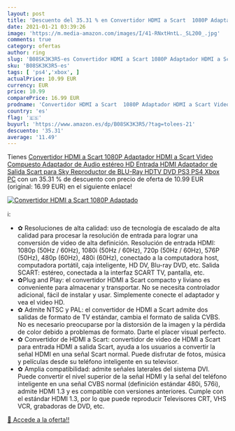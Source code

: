 ```yaml
---
layout: post
title: 'Descuento del 35.31 % en Convertidor HDMI a Scart  1080P Adaptado'
date: 2021-01-21 03:39:26
image: 'https://m.media-amazon.com/images/I/41-RNxtHntL._SL200_.jpg'
comments: true
category: ofertas
author: ring
slug: 'B08SK3K3R5-es Convertidor HDMI a Scart 1080P Adaptador HDMI a Scart...'
sku: 'B08SK3K3R5-es'
tags: [ 'ps4','xbox', ]
actualPrice: 10.99 EUR
currency: EUR
price: 10.99
comparePrice: 16.99 EUR
prodname: 'Convertidor HDMI a Scart  1080P Adaptador HDMI a Scart Video Compuesto Adaptador de Audio estéreo HD Entrada HDMI Adaptador de Salida Scart para Sky Reproductor de BLU-Ray HDTV DVD PS3 PS4 Xbox PC'
country: 'es'
flag: '🇪🇸'
buyurl: 'https://www.amazon.es/dp/B08SK3K3R5/?tag=tolees-21'
descuento: '35.31'
average: '11.49'
---
```


Tienes [Convertidor HDMI a Scart  1080P Adaptador HDMI a Scart Video Compuesto Adaptador de Audio estéreo HD Entrada HDMI Adaptador de Salida Scart para Sky Reproductor de BLU-Ray HDTV DVD PS3 PS4 Xbox PC](https://www.amazon.es/dp/B08SK3K3R5/?tag=tolees-21) con un 35.31 % de descuento con precio de oferta de 10.99 EUR (original: 16.99 EUR) en el siguiente enlace!

[![Convertidor HDMI a Scart  1080P Adaptado](https://m.media-amazon.com/images/I/41-RNxtHntL._SL200_.jpg)](https://www.amazon.es/dp/B08SK3K3R5/?tag=tolees-21)

ℹ️:

- ✿ Resoluciones de alta calidad: uso de tecnología de escalado de alta calidad para procesar la resolución de entrada para lograr una conversión de video de alta definición. Resolución de entrada HDMI: 1080p (50Hz / 60Hz), 1080i (50Hz / 60Hz), 720p (50Hz / 60Hz), 576P (50Hz), 480p (60Hz), 480i (60Hz), conectado a la computadora host, computadora portátil, caja inteligente, HD DV, Blu-ray DVD, etc. Salida SCART: estéreo, conectada a la interfaz SCART TV, pantalla, etc.
- ✿Plug and Play: el convertidor HDMI a Scart compacto y liviano es conveniente para almacenar y transportar. No se necesita controlador adicional, fácil de instalar y usar. Simplemente conecte el adaptador y vea el video HD.
- ✿ Admite NTSC y PAL: el convertidor de HDMI a Scart admite dos salidas de formato de TV estándar, cambia el formato de salida CVBS. No es necesario preocuparse por la distorsión de la imagen y la pérdida de color debido a problemas de formato. Darte el placer visual perfecto.
- ✿ Convertidor de HDMI a Scart: convertidor de video de HDMI a Scart para entrada HDMI a salida Scart, ayuda a los usuarios a convertir la señal HDMI en una señal Scart normal. Puede disfrutar de fotos, música y películas desde su teléfono inteligente en su televisor.
- ✿ Amplia compatibilidad: admite señales laterales del sistema DVI. Puede convertir el nivel superior de la señal HDMI y la señal del teléfono inteligente en una señal CVBS normal (definición estándar 480i, 576i), admite HDMI 1.3 y es compatible con versiones anteriores. Cumple con el estándar HDMI 1.3, por lo que puede reproducir Televisores CRT, VHS VCR, grabadoras de DVD, etc.

[🛒 Accede a la oferta!!](https://www.amazon.es/dp/B08SK3K3R5/?tag=tolees-21)
